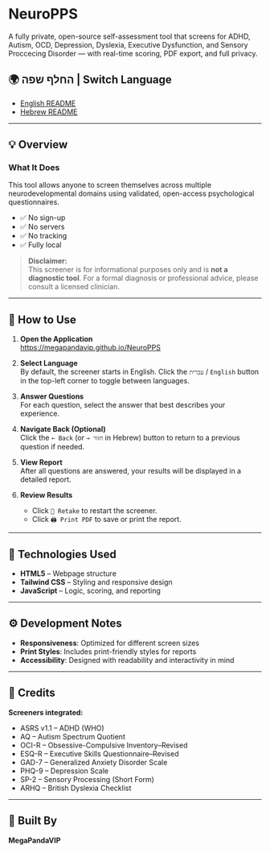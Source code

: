 
# NeuroPPS

A fully private, open-source self-assessment tool that screens for ADHD, Autism, OCD, Depression, Dyslexia, Executive Dysfunction, and Sensory Proccecing Disorder — with real-time scoring, PDF export, and full privacy.

## 🌍 החלף שפה | Switch Language

- [English README](README.md)
- [Hebrew README](README.he.md)
---

## 💡 Overview

### What It Does

This tool allows anyone to screen themselves across multiple neurodevelopmental domains using validated, open-access psychological questionnaires.

- ✅ No sign-up
- ✅ No servers
- ✅ No tracking
- ✅ Fully local

> **Disclaimer:**  
> This screener is for informational purposes only and is **not a diagnostic tool**. For a formal diagnosis or professional advice, please consult a licensed clinician.

---

## 🚀 How to Use

1. **Open the Application**  
https://megapandavip.github.io/NeuroPPS

2. **Select Language**  
   By default, the screener starts in English. Click the `עברית` / `English` button in the top-left corner to toggle between languages.

3. **Answer Questions**  
   For each question, select the answer that best describes your experience.

4. **Navigate Back (Optional)**  
   Click the `← Back` (or `→ חזור` in Hebrew) button to return to a previous question if needed.

5. **View Report**  
   After all questions are answered, your results will be displayed in a detailed report.

6. **Review Results**
   - Click `🔄 Retake` to restart the screener.
   - Click `🖨️ Print PDF` to save or print the report.

---

## 🧰 Technologies Used

- **HTML5** – Webpage structure
- **Tailwind CSS** – Styling and responsive design
- **JavaScript** – Logic, scoring, and reporting

---

## ⚙️ Development Notes

- **Responsiveness**: Optimized for different screen sizes
- **Print Styles**: Includes print-friendly styles for reports
- **Accessibility**: Designed with readability and interactivity in mind

---

## 📌 Credits

**Screeners integrated:**

- ASRS v1.1 – ADHD (WHO)
- AQ – Autism Spectrum Quotient
- OCI-R – Obsessive-Compulsive Inventory–Revised
- ESQ-R – Executive Skills Questionnaire–Revised
- GAD-7 – Generalized Anxiety Disorder Scale
- PHQ-9 – Depression Scale
- SP-2 – Sensory Processing (Short Form)
- ARHQ – British Dyslexia Checklist

---

## 👤 Built By

**MegaPandaVIP**
